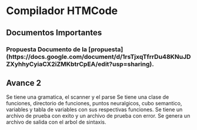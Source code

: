<h1> Compilador HTMCode</h1>
<h2> Documentos Importantes </h2>
<h3> Propuesta </ h3>
Documento de la [propuesta](https://docs.google.com/document/d/1rsTjxqTfrrDu48KNuJDZXyhhyCyiaCX2iZMKbtrCpEA/edit?usp=sharing).


<h2> Avance 2 </h2>
Se tiene una gramatica, el scanner y el parse
Se tiene una clase de funciones, directorio de funciones, puntos neuralgicos, cubo semantico, variables y tabla de variables con sus respectivas funciones.
Se tiene un archivo de prueba con exito y un archivo de prueba con error.
Se genera un archivo de salida con el arbol de sintaxis.